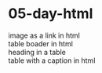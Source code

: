 # 05-day-html<br>
image as a link in html<br>
table boader in html<br> 
heading in a table<br>
table with a caption in html
